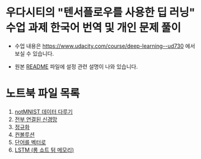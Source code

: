 ﻿우다시티의 "텐서플로우를 사용한 딥 러닝" 수업 과제 한국어 번역 및 개인 문제 풀이
================================================================================

- 수업 내용은 https://www.udacity.com/course/deep-learning--ud730 에서 보실 수 있습니다.

- 원본 [README](ORIGINAL_README.md) 파일에 설정 관련 설명이 나와 있습니다.

노트북 파일 목록
================

1. [notMNIST 데이터 다루기](1_notmnist_korean.ipynb)
2. [전부 연결된 신경망](2_fullyconnected_korean.ipynb)
3. [정규화](3_regularization.ipynb)
4. [컨볼루션](4_convolutions.ipynb)
5. [단어를 벡터로](5_word2vec.ipynb)
6. [LSTM (롱 쇼트 텀 메모리)](6_lstm.ipynb)

